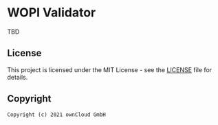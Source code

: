 # WOPI Validator

TBD

## License

This project is licensed under the MIT License - see the [LICENSE](https://github.com/owncloud-ci/wopi-validator-core-docker/blob/master/LICENSE) file for details.

## Copyright

```Text
Copyright (c) 2021 ownCloud GmbH
```
